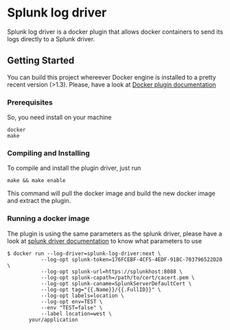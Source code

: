 # Splunk log driver

Splunk log driver is a docker plugin that allows docker containers to send its logs directly to a Splunk driver.

## Getting Started

You can build this project whereever Docker engine is installed to a pretty recent version (>1.3). 
Please, have a look at [Docker plugin documentation](https://docs.docker.com/engine/extend/#debugging-plugins)


### Prerequisites

So, you need install on your machine 

```
docker
make
```

### Compiling and Installing

To compile and install the plugin driver, just run 

```
make && make enable
```

This command will pull the docker image and build the new docker image and extract the plugin. 


### Running a docker image

The plugin is using the same parameters as the splunk driver, please have a look at [splunk driver documentation](https://docs.docker.com/engine/admin/logging/splunk/) 
to know what parameters to use

```
$ docker run --log-driver=splunk-log-driver:next \
           --log-opt splunk-token=176FCEBF-4CF5-4EDF-91BC-703796522D20 \
           --log-opt splunk-url=https://splunkhost:8088 \
           --log-opt splunk-capath=/path/to/cert/cacert.pem \
           --log-opt splunk-caname=SplunkServerDefaultCert \
           --log-opt tag="{{.Name}}/{{.FullID}}" \
           --log-opt labels=location \
           --log-opt env=TEST \
           --env "TEST=false" \
           --label location=west \
       your/application

```
